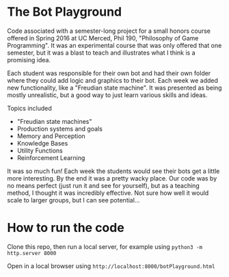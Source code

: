 # The Bot Playground

Code associated with a semester-long project for a small honors course offered in Spring 2016 at UC Merced, Phil 190, "Philosophy of Game Programming". It was an experimental course that was only offered that one semester, but it was a blast to teach and illustrates what I think is a promising idea.

Each student was responsible for their own bot and had their own folder where they could add logic and graphics to their bot. Each week we added new functionality, like a "Freudian state machine". It was presented as being mostly unrealistic, but a good way to just learn various skills and ideas. 

Topics included 
- "Freudian state machines"
- Production systems and goals
- Memory and Perception
- Knowledge Bases
- Utility Functions
- Reinforcement Learning

It was so much fun! Each week the students would see their bots get a little more interesting. By the end it was a pretty wacky place. Our code was by no means perfect (just run it and see for yourself), but as a teaching method, I thought it was incredibly effective. Not sure how well it would scale to larger groups, but I can see potential... 

# How to run the code
Clone this repo, then run a local server, for example using `python3 -m http.server 8000` 

Open in a local browser using `http://localhost:8000/botPlayground.html`

